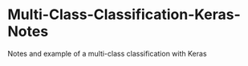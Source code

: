 # Multi-Class-Classification-Keras-Notes
Notes and example of a multi-class classification with Keras
